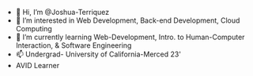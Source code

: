 - 👋 Hi, I’m @Joshua-Terriquez
- 👀 I’m interested in Web Development, Back-end Development, Cloud Computing
- 🌱 I’m currently learning Web-Development, Intro. to Human-Computer Interaction, & Software Engineering
- 📫 Undergrad- University of California-Merced 23'
-    AVID Learner

<!---
Joshua-Terriquez/Joshua-Terriquez is a ✨ special ✨ repository because its `README.md` (this file) appears on your GitHub profile.
You can click the Preview link to take a look at your changes.
--->

